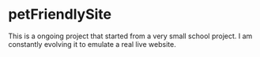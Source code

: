 # petFriendlySite
This is a ongoing project that started from a very small school project. I am constantly evolving it to emulate a real live website. 
